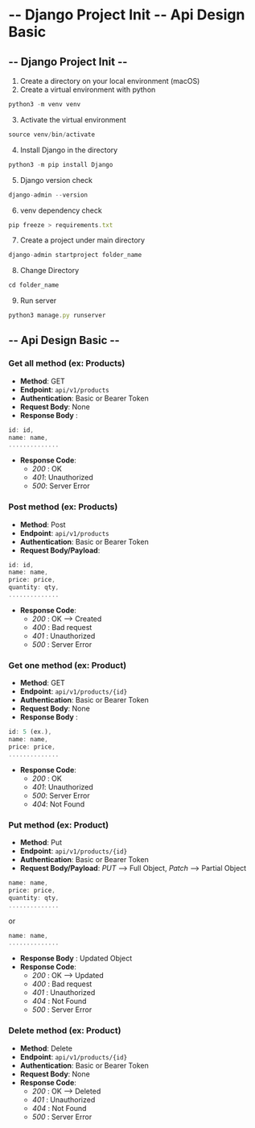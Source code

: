 # -- Django Project Init -- Api Design Basic

## -- Django Project Init --

1. Create a directory on your local environment (macOS)
2. Create a virtual environment with python

```javascript
python3 -m venv venv
```

3. Activate the virtual environment

```javascript
source venv/bin/activate
```

4. Install Django in the directory

```javascript
python3 -m pip install Django
```

5. Django version check

```javascript
django-admin --version
```

6. venv dependency check

```javascript
pip freeze > requirements.txt
```

7. Create a project under main directory

```javascript
django-admin startproject folder_name
```

8. Change Directory

```javascript
cd folder_name
```

9. Run server

```javascript
python3 manage.py runserver
```

## -- Api Design Basic --

### Get all method (ex: Products)

- **Method**: GET
- **Endpoint**: `api/v1/products`
- **Authentication**: Basic or Bearer Token
- **Request Body**: None
- **Response Body** :

```javascript
id: id,
name: name,
..............
```

- **Response Code**:
  - _200_ : OK
  - _401_: Unauthorized
  - _500_: Server Error

### Post method (ex: Products)

- **Method**: Post
- **Endpoint**: `api/v1/products`
- **Authentication**: Basic or Bearer Token
- **Request Body/Payload**:

```javascript
id: id,
name: name,
price: price,
quantity: qty,
..............
```

- **Response Code**:
  - _200_ : OK --> Created
  - _400_ : Bad request
  - _401_ : Unauthorized
  - _500_ : Server Error

### Get one method (ex: Product)

- **Method**: GET
- **Endpoint**: `api/v1/products/{id}`
- **Authentication**: Basic or Bearer Token
- **Request Body**: None
- **Response Body** :

```javascript
id: 5 (ex.),
name: name,
price: price,
..............
```

- **Response Code**:
  - _200_ : OK
  - _401_: Unauthorized
  - _500_: Server Error
  - _404_: Not Found

### Put method (ex: Product)

- **Method**: Put
- **Endpoint**: `api/v1/products/{id}`
- **Authentication**: Basic or Bearer Token
- **Request Body/Payload**: _PUT_ --> Full Object, _Patch_ --> Partial Object

```javascript
name: name,
price: price,
quantity: qty,
..............
```

or

```javascript
name: name,
..............
```

- **Response Body** : Updated Object
- **Response Code**:
  - _200_ : OK --> Updated
  - _400_ : Bad request
  - _401_ : Unauthorized
  - _404_ : Not Found
  - _500_ : Server Error

### Delete method (ex: Product)

- **Method**: Delete
- **Endpoint**: `api/v1/products/{id}`
- **Authentication**: Basic or Bearer Token
- **Request Body**: None
- **Response Code**:
  - _200_ : OK --> Deleted
  - _401_ : Unauthorized
  - _404_ : Not Found
  - _500_ : Server Error
